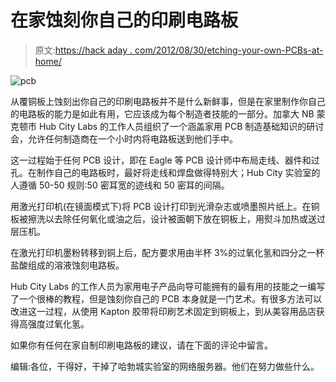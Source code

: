 # 在家蚀刻你自己的印刷电路板

> 原文:[https://hack aday . com/2012/08/30/etching-your-own-PCBs-at-home/](https://hackaday.com/2012/08/30/etching-your-own-pcbs-at-home/)

![](../Images/3248189a5c15ebfd12d539876ca6baa8.png "pcb")

从覆铜板上蚀刻出你自己的印刷电路板并不是什么新鲜事，但是在家里制作你自己的电路板的能力是如此有用，它应该成为每个制造者技能的一部分。加拿大 NB 蒙克顿市 Hub City Labs 的工作人员组织了一个涵盖家用 PCB 制造基础知识的研讨会，允许任何制造商在一个小时内将电路板送到他们手中。

这一过程始于任何 PCB 设计，即在 Eagle 等 PCB 设计师中布局走线、器件和过孔。在制作自己的电路板时，最好将走线和焊盘做得特别大；Hub City 实验室的人遵循 50-50 规则:50 密耳宽的迹线和 50 密耳的间隔。

用激光打印机(在镜面模式下)将 PCB 设计打印到光滑杂志或喷墨照片纸上。在铜板被擦洗以去除任何氧化或油之后，设计被面朝下放在铜板上，用熨斗加热或送过层压机。

在激光打印机墨粉转移到铜上后，配方要求用由半杯 3%的过氧化氢和四分之一杯盐酸组成的溶液蚀刻电路板。

Hub City Labs 的工作人员为家用电子产品向导可能拥有的最有用的技能之一编写了一个很棒的教程，但是蚀刻你自己的 PCB 本身就是一门艺术。有很多方法可以改进这一过程，从使用 Kapton 胶带将印刷艺术固定到铜板上，到从美容用品店获得高强度过氧化氢。

如果你有任何在家自制印刷电路板的建议，请在下面的评论中留言。

编辑:各位，干得好，干掉了哈勃城实验室的网络服务器。他们在努力做些什么。
